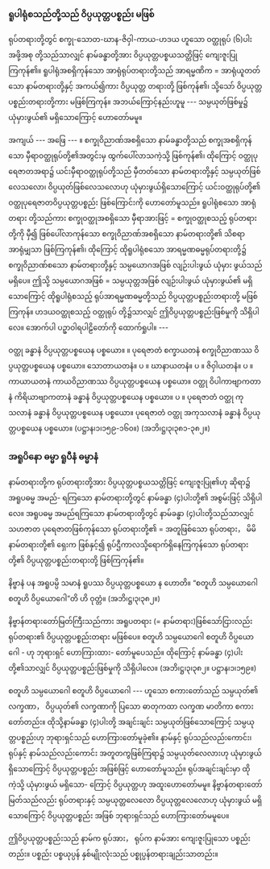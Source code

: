 ### ရူပါရုံစသည်တို့သည် ဝိပ္ပယုတ္တပစ္စည်း မဖြစ်

ရုပ်တရားတို့တွင် စက္ခု-သောတ-ဃာန-ဇိဝှါ-ကာယ-ဟဒယ ဟူသော ဝတ္ထုရုပ် (၆)ပါး အဖို့အစု
တို့သည်သာလျှင် နာမ်ခန္ဓာတို့အား ဝိပ္ပယုတ္တပစ္စယသတ္တိဖြင့် ကျေးဇူးပြုကြကုန်၏။ ရူပါရုံအစရှိကုန်သော
အာရုံရုပ်တရားတို့သည် အာရမ္မဏိက = အာရုံယူတတ်သော နာမ်တရားတို့နှင့် အကယ်၍ကား ဝိပ္ပယုတ္တ
တရားတို့ ဖြစ်ကုန်၏၊ သို့သော် ဝိပ္ပယုတ္တပစ္စည်းတရားတို့ကား မဖြစ်ကြကုန်။ အဘယ်ကြောင့်နည်းဟူမူ ---
သမ္ပယုတ်ဖြစ်မှု၌ ယုံမှားဖွယ်၏ မရှိသောကြောင့် ဟောတော်မမူ။

အကျယ် --- အဖြေ --- ။ စက္ခုဝိညာဏ်အစရှိသော နာမ်ခန္ဓာတို့သည် စက္ခုအစရှိကုန်သော မှီရာဝတ္ထုရုပ်တို့၏အတွင်းမှ ထွက်ပေါ်လာသကဲ့သို့ ဖြစ်ကုန်၏၊ ထိုကြောင့် ဝတ္ထုပုရေဇာတအရာ၌ ယင်းမှီရာဝတ္ထုရုပ်တို့သည်
မှီတတ်သော နာမ်တရားတို့နှင့် သမ္ပယုတ်ဖြစ်လေသလော၊ ဝိပ္ပယုတ်ဖြစ်လေသလောဟု ယုံမှားဖွယ်ရှိသောကြောင့်
ယင်းဝတ္ထုရုပ်တို့၏ ဝတ္ထုပုရေဇာတဝိပ္ပယုတ္တပစ္စည်း ဖြစ်ကြောင်းကို ဟောတော်မူသည်။ ရူပါရုံစသော အာရုံတရား
တို့သည်ကား စက္ခုဝတ္ထုအစရှိသော မှီရာအားဖြင့် = စက္ခုဝတ္ထုစသည့် ရုပ်တရားတို့ကို မှီ၍ ဖြစ်ပေါ်လာကုန်သော
စက္ခုဝိညာဏ်အစရှိသော နာမ်တရားတို့၏ သိစရာ အာရုံမျှသာ ဖြစ်ကြကုန်၏၊ ထိုကြောင့် ထိုရူပါရုံစသော
အာရမ္မဏဓမ္မရုပ်တရားတို့၌ စက္ခုဝိညာဏ်စသော နာမ်တရားတို့နှင့် သမ္ပယောဂအဖြစ် လျဉ်းပါးဖွယ် ယုံမှား
ဖွယ်သည် မရှိပေ။ ဤသို့ သမ္ပယောဂအဖြစ် = သမ္ပယုတ္တအဖြစ် လျဉ်းပါးဖွယ် ယုံမှားဖွယ်၏ မရှိသောကြောင့်
ထိုရူပါရုံစသည့် ရုပ်အာရမ္မဏဓမ္မတို့သည် ဝိပ္ပယုတ္တပစ္စည်းတရားတို့ မဖြစ်ကြကုန်။ ဟဒယဝတ္ထုစသည့် ဝတ္ထုရုပ်
တို့၌သာလျှင် ဤဝိပ္ပယုတ္တပစ္စည်းဖြစ်မှုကို သိရှိပါလေ။ အောက်ပါ ပဥှာဝါရပါဠိတော်ကို ထောက်ရှုပါ။ ---

ဝတ္ထု ခန္ဓာနံ ဝိပ္ပယုတ္တပစ္စယေန ပစ္စယော။ ။ ပုရေဇာတံ စက္ခာယတနံ စက္ခုဝိညာဏဿ ဝိပ္ပယုတ္တပစ္စယေန
ပစ္စယော။ သောတာယတနံ။ ပ ။ ဃာနာယတနံ။ ပ ။ ဇိဝှါယတနံ။ ပ ။ ကာယာယတနံ ကာယဝိညာဏဿ
ဝိပ္ပယုတ္တပစ္စယေန ပစ္စယော။ ဝတ္ထု ဝိပါကာဗျာကတာနံ ကိရိယာဗျာကတာနံ ခန္ဓာနံ ဝိပ္ပယုတ္တပစ္စယေန ပစ္စယော။
ပ ။ ပုရေဇာတံ ဝတ္ထု ကုသလာနံ ခန္ဓာနံ ဝိပ္ပယုတ္တပစ္စယေန ပစ္စယော။ ပုရေဇာတံ ဝတ္ထု အကုသလာနံ ခန္ဓာနံ
ဝိပ္ပယုတ္တပစ္စယေန ပစ္စယော။ (ပဋ္ဌာန၊၁၊၁၅၉-၁၆၀။) (အဘိ၊ဋ္ဌ၊၃၊၃၈၁-၃၈၂။)

### အရူပိနော ဓမ္မာ ရူပီနံ ဓမ္မာနံ

နာမ်တရားတို့က ရုပ်တရားတို့အား ဝိပ္ပယုတ္တပစ္စယသတ္တိဖြင့် ကျေးဇူးပြု၏ဟု ဆိုရာ၌ အရူပဓမ္မ အမည်-
ရကြသော နာမ်တရားတို့တွင် နာမ်ခန္ဓာ (၄)ပါးတို့၏ အစွမ်းဖြင့် သိရှိပါလေ။ အရူပဓမ္မ အမည်ရကြသော
နာမ်တရားတို့တွင် နာမ်ခန္ဓာ (၄)ပါးတို့သည်သာလျှင် သဟဇာတ ပုရေဇာတဖြစ်ကုန်သော ရုပ်တရားတို့၏ =
အတူဖြစ်သော ရုပ်တရား， မိမိ နာမ်တရားတို့၏ ရှေးက ဖြစ်နှင့်၍ ရုပ်ဌီကာလသို့ရောက်ရှိနေကြကုန်သော
ရုပ်တရားတို့၏ ဝိပ္ပယုတ္တပစ္စည်းတရားတို့ ဖြစ်ကြကုန်၏။

နိဗ္ဗာနံ ပန အရူပမ္ပိ သမာနံ ရူပဿ ဝိပ္ပယုတ္တပစ္စယော န ဟောတိ။ “စတူဟိ သမ္ပယောဂေါ စတူဟိ
ဝိပ္ပယောဂေါ”တိ ဟိ ဝုတ္တံ။ (အဘိ၊ဋ္ဌ၊၃၊၃၈၂။)

နိဗ္ဗာန်တရားတော်မြတ်ကြီးသည်ကား အရူပတရား (= နာမ်တရား)ဖြစ်သော်ငြားလည်း ရုပ်တရား၏
ဝိပ္ပယုတ္တပစ္စည်းတရား မဖြစ်ပေ။ စတူဟိ သမ္ပယောဂေါ စတူဟိ ဝိပ္ပယောဂေါ - ဟု ဘုရားရှင် ဟောကြားထား-
တော်မူပေသည်။ ထိုကြောင့် နာမ်ခန္ဓာ (၄)ပါး တို့၏သာလျှင် ဝိပ္ပယုတ္တပစ္စည်းဖြစ်မှုကို သိရှိပါလေ။
<r>(အဘိ၊ဋ္ဌ၊၃၊၃၈၂။ ပဋ္ဌာန၊၁၊၁၅၉။)</r>

စတူဟိ သမ္ပယောဂေါ စတူဟိ ဝိပ္ပယောဂေါ --- ဟူသော စကားတော်သည် သမ္ပယုတ်၏ လက္ခဏာ，
ဝိပ္ပယုတ်၏ လက္ခဏာကို ပြသော ဓာတုကထာ လက္ခဏ မာတိကာ စကားတော်တည်း။ ထိုသို့နာမ်ခန္ဓာ (၄)ပါးတို့
အချင်းချင်း သမ္ပယုတ်ဖြစ်သောကြောင့် သမ္ပယုတ္တပစ္စည်းဟု ဘုရားရှင်သည် ဟောကြားတော်မူခဲ့၏။ နာမ်နှင့်
ရုပ်သည်လည်းကောင်း၊ ရုပ်နှင့် နာမ်သည်လည်းကောင်း အတူတကွဖြစ်ကြရာ၌ သမ္ပယုတ်လေလားဟု ယုံမှားဖွယ်
ရှိသောကြောင့် ဝိပ္ပယုတ္တပစ္စည်း အဖြစ်ဖြင့် ဟောတော်မူသည်။ ရုပ်အချင်းချင်းမှာ ထိုကဲ့သို့ ယုံမှားဖွယ် မရှိသော-
ကြောင့် ဝိပ္ပယုတ္တဟု အထူးဟောတော်မမူ။ နိဗ္ဗာန်တရားတော်မြတ်သည်လည်း ရုပ်တရားနှင့် သမ္ပယုတ္တလေလော
ဝိပ္ပယုတ္တလေလောဟု ယုံမှားဖွယ် မရှိသောကြောင့် ဝိပ္ပယုတ္တပစ္စည်း အဖြစ် ဘုရားရှင်သည် ဟောကြားတော်မမူပေ။

ဤဝိပ္ပယုတ္တပစ္စည်းသည် နာမ်က ရုပ်အား， ရုပ်က နာမ်အား ကျေးဇူးပြုသော ပစ္စည်းတည်း။ ပစ္စည်း
ပစ္စယုပ္ပန် နှစ်မျိုးလုံးသည် ပစ္စုပ္ပန်တရားချည်းသာတည်း။
